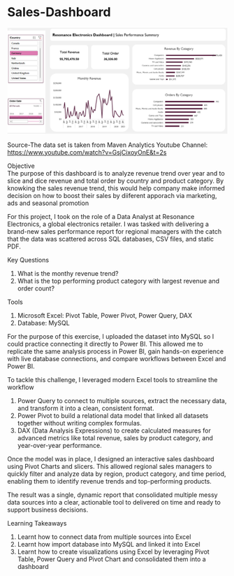 # Sales-Dashboard

![image](Sales-Dashboard.png)

Source-The data set is taken from Maven Analytics Youtube Channel: https://www.youtube.com/watch?v=GsjCixoyOnE&t=2s

Objective  
The purpose of this dashboard is to analyze revenue trend over year and to slice and dice revenue and total order by country and product category. By knowking the sales revenue trend, this would help company make informed decision on how to boost their sales by diiferent apporach via marketing, ads and seasonal promotion

For this project, I took on the role of a Data Analyst at Resonance Electronics, a global electronics retailer. I was tasked with delivering a brand-new sales performance report for regional managers with the catch that the data was scattered across SQL databases, CSV files, and static PDF.

Key Questions
1. What is the monthy revenue trend?
2. What is the top performing product category with largest revenue and order count?

Tools   
1. Microsoft Excel: Pivot Table, Power Pivot, Power Query, DAX
2. Database: MySQL

For the purpose of this exercise, I uploaded the dataset into MySQL so I could practice connecting it directly to Power BI. This allowed me to replicate the same analysis process in Power BI, gain hands-on experience with live database connections, and compare workflows between Excel and Power BI.

To tackle this challenge, I leveraged modern Excel tools to streamline the workflow
1. Power Query to connect to multiple sources, extract the necessary data, and transform it into a clean, consistent format.
2. Power Pivot to build a relational data model that linked all datasets together without writing complex formulas.
3. DAX (Data Analysis Expressions) to create calculated measures for advanced metrics like total revenue, sales by product category, and year-over-year performance.

Once the model was in place, I designed an interactive sales dashboard using Pivot Charts and slicers. This allowed regional sales managers to quickly filter and analyze data by region, product category, and time period, enabling them to identify revenue trends and top-performing products.

The result was a single, dynamic report that consolidated multiple messy data sources into a clear, actionable tool to delivered on time and ready to support business decisions.

Learning Takeaways
1. Learnt how to connect data from multiple sources into Excel
2. Learnt how import database into MySQL and linked it into Excel
3. Learnt how to create visualizations using Excel by leveraging Pivot Table, Power Query and Pivot Chart and consolidated them into a dashboard

